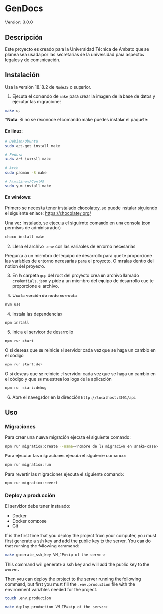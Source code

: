 # GenDocs

Version: 3.0.0

## Descripción

Este proyecto es creado para la Universidad Técnica de Ambato que se planea sea usada por las secretarias de la universidad para aspectos legales y de comunicación.

## Instalación

Usa la versión 18.18.2 de `NodeJS` o superior.

1. Ejecuta el comando de `make` para crear la imagen de la base de datos y ejecutar las migraciones

```bash
make up
```

***Nota**: Si no se reconoce el comando make puedes instalar el paquete:

#### En linux:

```bash
# Debian/Ubuntu
sudo apt-get install make

# Fedora
sudo dnf install make

# Arch
sudo pacman -S make

# AlmaLinux/CentOS
sudo yum install make
```

#### En windows:

Primero se necesita tener instalado chocolatey, se puede instalar siguiendo el siguiente enlace: https://chocolatey.org/

Una vez instalado, se ejecuta el siguiente comando en una consola (con permisos de administrador):

```bash
choco install make
```

2. Llena el archivo `.env` con las variables de entorno necesarias

Pregunta a un miembro del equipo de desarrollo para que te proporcione las variables de entorno necesarias para el proyecto. O míralas dentro del notion del proyecto.

3. En la carpeta `gcp` del root del proyecto crea un archivo llamado `credentials.json` y pide a un miembro del equipo de desarrollo que te proporcione el archivo.

3. Usa la versión de node correcta

```bash
nvm use
```
  
4. Instala las dependencias

```bash
npm install
```

5. Inicia el servidor de desarrollo

```bash
npm run start
```

O  si deseas que se reinicie el servidor cada vez que se haga un cambio en el código

```bash
npm run start:dev
```

O si deseas que se reinicie el servidor cada vez que se haga un cambio en el código y que se muestren los logs de la aplicación

```bash
npm run start:debug
```

6. Abre el navegador en la dirección `http://localhost:3001/api`

## Uso

### Migraciones

Para crear una nueva migración ejecuta el siguiente comando:

```bash
npm run migration:create --name=<nombre de la migración en snake-case>
```

Para ejecutar las migraciones ejecuta el siguiente comando:

```bash
npm run migration:run
```

Para revertir las migraciones ejecuta el siguiente comando:

```bash
npm run migration:revert
```

### Deploy a producción

El servidor debe tener instalado:

- Docker
- Docker compose
- Git

If is the first time that you deploy the project from your computer, you must first generate a ssh key and add the public key to the server. You can do that running the following command:

```bash
make generate_ssh_key VM_IP=<ip of the server>
```

This command will generate a ssh key and will add the public key to the server.

Then you can deploy the project to the server running the following command, but first you must fill the `.env.production` file with the environment variables needed for the project.

```bash
touch .env.production
```

```bash
make deploy_production VM_IP=<ip of the server>
```